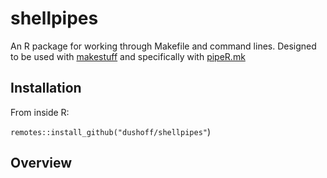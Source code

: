# shellpipes

An R package for working through Makefile and command lines. Designed to be used with [makestuff](https://github.com/dushoff/makestuff) and specifically with [pipeR.mk](https://github.com/dushoff/makestuff/blob/master/pipeR.mk)

## Installation

From inside R:

`remotes::install_github("dushoff/shellpipes"`)

## Overview

